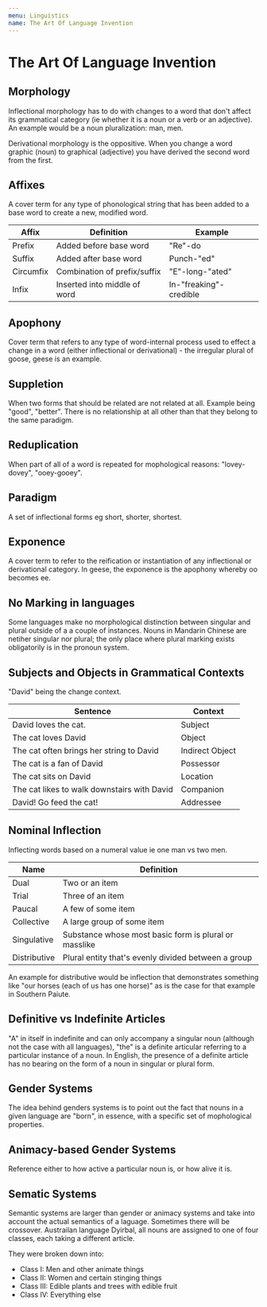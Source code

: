 ```yaml
---
menu: Linguistics
name: The Art Of Language Invention
---
```


# The Art Of Language Invention

## Morphology

Inflectional morphology has to do with changes to a word that don't affect its grammatical category (ie whether it is a noun or a verb or an adjective). An example would be a noun pluralization: man, men.

Derivational morphology is the oppositive. When you change a word graphic (noun) to graphical (adjective) you have derived the second word from the first.

## Affixes

A cover term for any type of phonological string that has been added to a base word to create a new, modified word.

| Affix     | Definition                   | Example                |
| --------- | ---------------------------- | ---------------------- |
| Prefix    | Added before base word       | "Re"-do                |
| Suffix    | Added after base word        | Punch-"ed"             |
| Circumfix | Combination of prefix/suffix | "E"-long-"ated"        |
| Infix     | Inserted into middle of word | In-"freaking"-credible |

## Apophony

Cover term that refers to any type of word-internal process used to effect a change in a word (either inflectional or derivational) - the irregular plural of goose, geese is an example.

## Suppletion

When two forms that should be related are not related at all. Example being "good", "better". There is no relationship at all other than that they belong to the same paradigm.

## Reduplication

When part of all of a word is repeated for mophological reasons: "lovey-dovey", "ooey-gooey".

## Paradigm

A set of inflectional forms eg short, shorter, shortest.

## Exponence

A cover term to refer to the reification or instantiation of any inflectional or derivational category. In geese, the exponence is the apophony whereby oo becomes ee.

## No Marking in languages

Some languages make no morphological distinction between singular and plural outside of a a couple of instances. Nouns in Mandarin Chinese are netiher singular nor plural; the only place where plural marking exists obligatorily is in the pronoun system.

## Subjects and Objects in Grammatical Contexts

"David" being the change context.

| Sentence                                    | Context         |
| ------------------------------------------- | --------------- |
| David loves the cat.                        | Subject         |
| The cat loves David                         | Object          |
| The cat often brings her string to David    | Indirect Object |
| The cat is a fan of David                   | Possessor       |
| The cat sits on David                       | Location        |
| The cat likes to walk downstairs with David | Companion       |
| David! Go feed the cat!                     | Addressee       |

## Nominal Inflection

Inflecting words based on a numeral value ie one man vs two men.

| Name         | Definition                                            |
| ------------ | ----------------------------------------------------- |
| Dual         | Two or an item                                        |
| Trial        | Three of an item                                      |
| Paucal       | A few of some item                                    |
| Collective   | A large group of some item                            |
| Singulative  | Substance whose most basic form is plural or masslike |
| Distributive | Plural entity that's evenly divided between a group   |

An example for distributive would be inflection that demonstrates something like "our horses (each of us has one horse)" as is the case for that example in Southern Paiute.

## Definitive vs Indefinite Articles

"A" in itself in indefinite and can only accompany a singular noun (although not the case with all languages), "the" is a definite articular referring to a particular instance of a noun. In English, the presence of a definite article has no bearing on the form of a noun in singular or plural form.

## Gender Systems

The idea behind genders systems is to point out the fact that nouns in a given language are "born", in essence, with a specific set of mophological properties.

## Animacy-based Gender Systems

Reference either to how active a particular noun is, or how alive it is.

## Sematic Systems

Semantic systems are larger than gender or animacy systems and take into account the actual semantics of a laguage. Sometimes there will be crossover. Austrailan language Dyirbal, all nouns are assigned to one of four classes, each taking a different article.

They were broken down into:

- Class I: Men and other animate things
- Class II: Women and certain stinging things
- Class III: Edible plants and trees with edible fruit
- Class IV: Everything else
